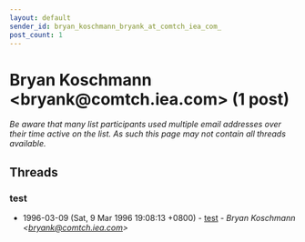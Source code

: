 ```yaml
---
layout: default
sender_id: bryan_koschmann_bryank_at_comtch_iea_com_
post_count: 1
---
```


# Bryan Koschmann <bryank<span>@</span>comtch.iea.com> (1 post)

_Be aware that many list participants used multiple email addresses over their time active on the list. As such this page may not contain all threads available._

## Threads

### test
+ 1996-03-09 (Sat, 9 Mar 1996 19:08:13 +0800) - [test](/archive/1996/03/31f3c42069334bd32903b69a170e0552d9999ac3682febf34cad5e49572c3a9a) - _Bryan Koschmann \<bryank@comtch.iea.com\>_

